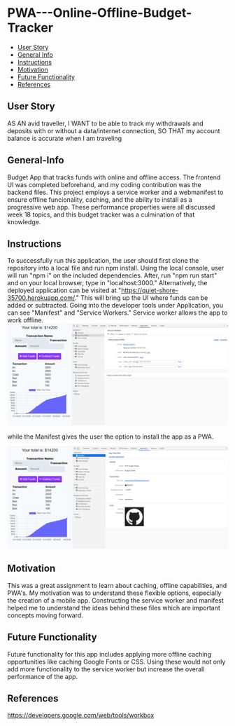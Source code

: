 # PWA---Online-Offline-Budget-Tracker

- [User Story](#User-Story)
- [General Info](#General-Info)
- [Instructions](#Instructions)
- [Motivation](#Motivation)
- [Future Functionality](#Future-Functionality)
- [References](#References)

## User Story

AS AN avid traveller,
I WANT to be able to track my withdrawals and deposits with or without a data/internet connection,
SO THAT my account balance is accurate when I am traveling

## General-Info

Budget App that tracks funds with online and offline access. The frontend UI was completed beforehand, and my coding contribution was the backend files. This project employs a service worker and a webmanifest to ensure offline funcionality, caching, and the ability to install as a progressive web app. These performance properties were all discussed week 18 topics, and this budget tracker was a culmination of that knowledge.

## Instructions

To successfully run this application, the user should first clone the repository into a local file and run npm install. Using the local console, user will run "npm i" on the included dependencies. After, run "npm run start" and on your local browser, type in "localhost:3000." Alternatively, the deployed application can be visited at "https://quiet-shore-35700.herokuapp.com/." This will bring up the UI where funds can be added or subtracted. Going into the developer tools under Application, you can see "Manifest" and "Service Workers." Service worker allows the app to work offline.
![Service-Worker](public/serviceworker.png)

while the Manifest gives the user the option to install the app as a PWA.

![Manifest](public/manifest.png)

## Motivation

This was a great assignment to learn about caching, offline capabilities, and PWA's. My motivation was to understand these flexible options, especially the creation of a mobile app. Constructing the service worker and manifest helped me to understand the ideas behind these files which are important concepts moving forward.

## Future Functionality

Future functionality for this app includes applying more offline caching opportunities like caching Google Fonts or CSS. Using these would not only add more functionality to the service worker but increase the overall performance of the app.

## References

https://developers.google.com/web/tools/workbox
